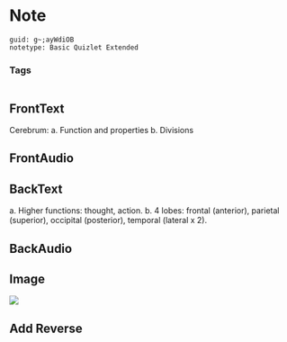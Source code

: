 # Note
```
guid: g~;ayWdiOB
notetype: Basic Quizlet Extended
```

### Tags
```
```

## FrontText
Cerebrum:
a. Function and properties
b. Divisions

## FrontAudio


## BackText
a. Higher functions: thought, action. 
b. 4 lobes: frontal (anterior), parietal (superior), occipital (posterior), temporal (lateral x 2).

## BackAudio


## Image
<img src="paste-0b4fca1766ada0346f7408bdae6fe9eb3d0fe560.jpg">

## Add Reverse

